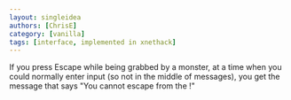 ```yaml
---
layout: singleidea
authors: [ChrisE]
category: [vanilla]
tags: [interface, implemented in xnethack]
---
```

If you press Escape while being grabbed by a monster, at a time when you could normally enter input (so not in the middle of messages), you get the message that says "You cannot escape from the <monster>!"
